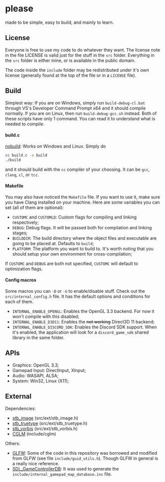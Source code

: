 # please
made to be simple, easy to build, and mainly to learn.

## License
Everyone is free to use my code to do whatever they want.
The license note in the file LICENSE is valid just for the stuff in the `src` folder.
Everything in the `src` folder is either mine, or is available in the public domain.

The code inside the `include` folder may be redistributed under it's own license (generally found at the top of the file or in a `LICENSE` file).

## Build
Simplest way: If you are on Windows, simply run `build-debug-cl.bat` through VS's Developer Command Prompt x64 and it should compile normally. If you are on Linux, then run `build-debug-gcc.sh` instead. Both of these scripts have only 1 command. You can read it to understand what is needed to compile.

#### build.c
[nobuild](https://github.com/tsoding/nobuild): Works on Windows and Linux.
Simply do
```bash
cc build.c -o build
./build
```
and it should build with the `cc` compiler of your choosing. It can be `gcc`, `clang`, `cl`, or `tcc`.

#### Makefile
You may also have noticed the `Makefile` file. If you want to use it, make sure you have Clang installed on your machine.
Here are some variables you can set (all of them are optional):
* `CUSTOMC` and `CUSTOMLD`: Custom flags for compiling and linking respectively;
* `DEBUG`: Debug flags. It will be passed both for compilation and linking stages;
* `BUILDDIR`: The build directory where the object files and executable are going to be placed at. Defaults to `build`;
* `PLATFORM`: The platform you want to build to. It's worth noting that you should setup your own environment for cross-compilation;

If `CUSTOMC` and `DEBUG` are both not specified, `CUSTOMC` will default to optimization flags.

#### Config macros
Some macros you can `-D` or `-U` to enable/disable stuff. Check out the `src/internal_config.h` file. It has the default options and conditions for each of them.
* `INTERNAL_ENABLE_OPENGL`: Enables the OpenGL 3.3 backend. For now it won't compile with this disabled;
* `INTERNAL_ENABLE_D3D11`: Enables the ~~not working~~ Direct3D 11 backend;
* `INTERNAL_ENABLE_DISCORD_SDK`: Enables the Discord SDK support. When it's enabled, the application will look for a `discord_game_sdk` shared library in the same folder.

## APIs
* Graphics: OpenGL 3.3;
* Gamepad Input: DirectInput, XInput;
* Audio: WASAPI, ALSA;
* System: Win32, Linux (X11);

## External
Dependencies:
* [stb_image](https://github.com/nothings/stb/blob/master/stb_image.h) (src/ext/stb_image.h)
* [stb_truetype](https://github.com/nothings/stb/blob/master/stb_truetype.h) (src/ext/stb_truetype.h)
* [stb_vorbis](https://github.com/nothings/stb/blob/master/stb_vorbis.c) (src/ext/stb_vorbis.h)
* [CGLM](https://github.com/recp/cglm) (include/cglm)

Others:
* [GLFW](https://github.com/glfw/glfw): Some of the code in this repository was borrowed and modified from GLFW (see file `include/guid_utils.h`). Though GLFW in general is a really nice reference.
* [SDL_GameControllerDB](https://github.com/gabomdq/SDL_GameControllerDB): It was used to generate the `include/internal_gamepad_map_database.inc` file.